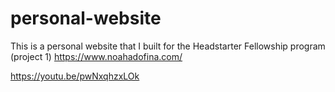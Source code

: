 # personal-website

This is a personal website that I built for the Headstarter Fellowship program (project 1)
https://www.noahadofina.com/

https://youtu.be/pwNxqhzxLOk
